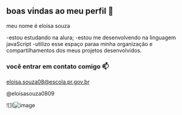 ## boas vindas ao meu perfil 🤯
                                                                                                                                                        
meu nome é eloisa souza 

-estou estudando na alura;
-estou me desenvolvendo na linguagem javaScript
-utilizo esse espaço paraa minha organização e compartilhamentos dos meus projetos desenvolvidos.

### você entrar em contato comigo 📫

eloisa.souza08@escola.pr.gov.br

@eloisasouza0809

![](![image](https://github.com/user-attachments/assets/800f769e-3adf-4d0e-a734-33bac772f2fb)


